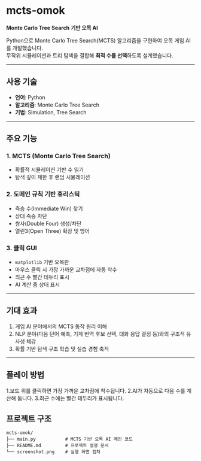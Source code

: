 # mcts-omok
**Monte Carlo Tree Search 기반 오목 AI**

Python으로 Monte Carlo Tree Search(MCTS) 알고리즘을 구현하여 오목 게임 AI를 개발했습니다.  
무작위 시뮬레이션과 트리 탐색을 결합해 **최적 수를 선택**하도록 설계했습니다.

---

## 사용 기술

- **언어**: Python  
- **알고리즘**: Monte Carlo Tree Search  
- **기법**: Simulation, Tree Search

---

## 주요 기능

### 1. MCTS (Monte Carlo Tree Search)
- 확률적 시뮬레이션 기반 수 읽기
- 탐색 깊이 제한 후 랜덤 시뮬레이션

### 2. 도메인 규칙 기반 휴리스틱
- 즉승 수(Immediate Win) 찾기
- 상대 즉승 차단
- 쌍사(Double Four) 생성/차단
- 열린3(Open Three) 확장 및 방어

### 3. 클릭 GUI
- `matplotlib` 기반 오목판
- 마우스 클릭 시 가장 가까운 교차점에 자동 착수
- 최근 수 빨간 테두리 표시
- AI 계산 중 상태 표시

---

## 기대 효과
1. 게임 AI 분야에서의 MCTS 동작 원리 이해
2. NLP 분야(다음 단어 예측, 기계 번역 후보 선택, 대화 응답 결정 등)와의 구조적 유사성 체감
3. 확률 기반 탐색 구조 학습 및 실습 경험 축적

---

## 플레이 방법

1.보드 위를 클릭하면 가장 가까운 교차점에 착수됩니다.
2.AI가 자동으로 다음 수를 계산해 둡니다.
3.최근 수에는 빨간 테두리가 표시됩니다.

## 프로젝트 구조
```
mcts-omok/
├── main.py           # MCTS 기반 오목 AI 메인 코드
├── README.md         # 프로젝트 설명 문서
└── screenshot.png    # 실행 화면 캡처
```

